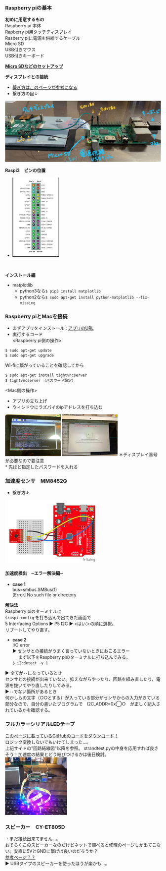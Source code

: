 ### Raspberry piの基本
**初めに用意するもの<br>**
Raspberry pi 本体<br>
Rapberry pi用タッチディスプレイ<br>
Rasberry piに電源を供給するケーブル<br>
Micro SD<br>
USB付きマウス<br>
USB付きキーボード<br>

**[Micro SDなどのセットアップ](https://deviceplus.jp/hobby/raspberrypi_entry_056/
)**

**ディスプレイとの接続**<br>
* [繋ぎ方はこのページが参考になる](https://iot.nifcloud.com/blog/2015/10/26/raspberry-pi-display/)
* 繋ぎ方の図↓
<img src="./images/how_to_cpnnect.jpg">

**Raspi3　ピンの位置**
* <img width="150" src="./images/raspi_pin.png">
<br>

**インストール編**
* matplotlib<br>
  * python3なら`$ pip3 install matplotlib`<br>
  * python2なら`$ sudo apt-get install python-matplotlib --fix-missing`


### Raspberry piとMacを接続
* まずアプリをインストール :
[アプリのURL](https://www.realvnc.com/en/connect/download/viewer/)
* 実行するコード<br>
<Raspberry pi側の操作>
```
$ sudo apt-get update
$ sudo apt-get upgrade
```
Wi-fiに繋がっていることを確認してから
```
$ sudo apt-get install tightvncserver
$ tightvncserver　（パスワード設定）
```
<Mac側の操作><br>
  * アプリの立ち上げ<br>
  * ウィンドウにラズパイのipアドレスを打ち込む
  <img width="180" src="./images/ip_address.jpg">
  <img width="180" src="./images/raspi_mac.jpg"> ＊ディスプレイ番号が必要なので要注意<br>
  * 先ほど指定したパスワードを入れる


### 加速度センサ　MM8452Q
* 繋ぎ方↓<br>
<img width="300" src="./images/accl_sensor.png">


#### 加速度検出　\~エラー解決編~
* **case 1**<br>
bus=smbus.SMBus(1)<br>
[Error] No such file or directory<br>

 **解決法**<br>
Raspberry piのターミナルに<br>
`$raspi-config`
を打ち込んで出てきた画面で<br>
5 Interfacing Options ▶︎ P5 I2C ▶︎ <はい＞の順に選択。<br>
リブートしてやり直す。<br>

* **case 2**<br>
I/O error<br>
▶︎ センサとの接続がうまく言っていないときにおこるエラー<br>
　 まず以下をRaspberry piのターミナルに打ち込んでみる。<br>
`$ i2cdetect -y 1`<br>

 ▶︎ 全てが`--`になっているとき<br>
センサとの接続が出来ていない。抑えながらやったり、回路を組み直したり、電源を抜いてやり直したりしてみる。<br>
▶︎`--`でない箇所があるとき<br>
何かしらの文字（○○とする）が入っている部分がセンサからの入力がきている部分なので、自分の書いたプログラムで　I2C_ADDR=0x◯○　が正しく記入されているかを確認する。

### フルカラーシリアルLEDテープ
[このページに載っているGitHubのコードをダウンロード！](http://jellyware.jp/kurage/raspi/led_stick.html)<br>
ロジック変換しないでもいけてしまった...。<br>
上記サイトの"回路結線図"以降を参照。
strandtest.pyの中身を応用すれば良さそう！加速度の結果とどう結びつけるかは後日検討。
<img width="200" src="./images/led_rainbow.jpg">


### スピーカー　CY-ET805D
・まだ接続出来てません...。<br>
  おそらくこのスピーカーなのだけどネットで調べると修理のページしか出てこない。安直に5VとGNDに繋げば良いのだろうか？<br>
  [参考ページ？？](https://minkara.carview.co.jp/userid/539393/car/2388612/4410054/note.aspx)<br>
▶︎ USBタイプのスピーカーを使ったほうが楽かも...。
